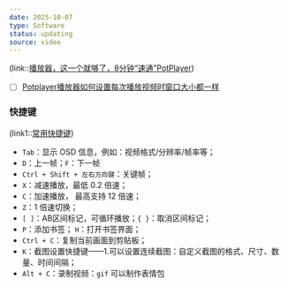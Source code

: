 ```yaml
---
date: 2025-10-07
type: Software
status: updating
source: video
---
```

(link::[播放器，这一个就够了，8分钟“速通”PotPlayer](https://www.bilibili.com/video/BV1nf421Q7YE/?spm_id_from=333.337.search-card.all.click&vd_source=aef73766b941d8e52cb9a97d24ea42a2))

- [ ] [Potplayer播放器如何设置每次播放视频时窗口大小都一样](https://www.bilibili.com/video/BV1UdgczFEby/?spm_id_from=333.1391.0.0&vd_source=aef73766b941d8e52cb9a97d24ea42a2)
### 快捷键
(link1::[常用快捷键](https://www.bilibili.com/video/BV1nf421Q7YE?t=250.8))
- `Tab`：显示 OSD 信息，例如：视频格式/分辨率/帧率等；
- `D`：上一帧；`F`：下一帧
- `Ctrl + Shift + 左右方向键`：关键帧；
- `X`：减速播放，最低 0.2 倍速；
- `C`：加速播放， 最高支持 12 倍速；
- `Z`：1 倍速切换；
- `[ ]`：AB区间标记，可循环播放；`{ }`：取消区间标记；
- `P`：添加书签； `H`：打开书签界面；
- `Ctrl + C`：复制当前画面到剪贴板；
- `K`：截图设置快捷键——1.可以设置连续截图：自定义截图的格式、尺寸、数量、时间间隔；
- `Alt + C`：录制视频：`gif` 可以制作表情包














